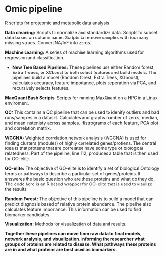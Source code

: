 # Omic pipeline
R scripts for proteomic and metabolic data analysis

**Data cleaning:**
Scripts to normalize and standardize data. Scripts to subset data based on column name. Scripts to remove samples with too many missing values. Convert NA/InF into zeros. 

**Machine Learning:**
A series of machine learning algorithms used for regression and classification. 
- **New Tree Based Pipelines:**
These pipelines use either Random forest, Extra Treees, or XGboost to both select features and build models. The pipelines build a model (Random forest, Extra Trees, XGboost), calculates accuracy, feature importance, plots seperation via PCA, and recursively selects features. 

**MaxQuant Bash Scripts:**
Scripts for running MaxQuant on a HPC in a Linux enviroment.

**QC:**
This contains a QC pipeline that can be used to idenify outliers and bad runs/samples in a dataset. Calculates and graphs number of zeros, median, and mean instenisty across samples. Histrograms of each feature, PCA plot and correlation matrix. 

**WGCNA:**
Weighted correlation network analysis (WGCNA) is used for finding clusters (modules) of highly correlated genes/protiens. The central idea is that proteins that are correlated have some type of biological relatedness. Part of the pipeline, line 112, produces a table that is then used for GO-elite.

**GO-elite:**
The objective of GO-elite is to identify a  set of biological Ontology terms or pathways to describe a particular set of genes/proteins. It answeres the basic question who are these proteins and what do they do. The code here is an R based wrapper for GO-elite that is used to visulize the results.

**Random Forest:**
The objective of this pipeline is to build a model that can predict diagnosis based of relative protein abundance. The pipeline also calculates feature importance. This information can be used to find biomarker candidates.

**Visualization:**
Methods for visualization of data and results.


**Together these pipelines can move from raw data to final models, network analysis, and visualization. Informing the researcher what groups of proteins are related to disease. What pathways these proteins are in and what proteins are best used as biomarkers.**
